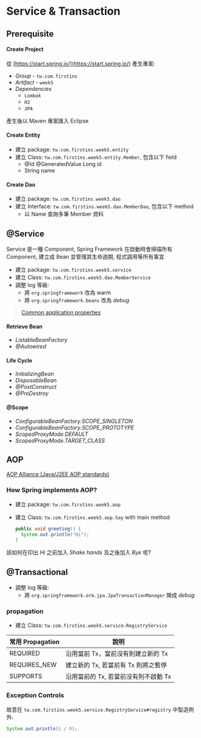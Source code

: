 # Service & Transaction

## Prerequisite

#### Create Project

從 [https://start.spring.io/](https://start.spring.io/) 產生專案:

- *Group* - `tw.com.firstins`
- *Artifact* - `week5`
- *Dependencies*
	- `Lombok`
	- `H2`
	- `JPA`

產生後以 Maven 專案匯入 Eclipse

#### Create Entity

- 建立 package: `tw.com.firstins.week5.entity`
- 建立 Class: `tw.com.firstins.week5.entity.Member`, 包含以下 field
	- @Id @GeneratedValue Long id
	- String name

#### Create Dao

- 建立 package: `tw.com.firstins.week5.dao`
- 建立 Interface: `tw.com.firstins.week5.dao.MemberDao`, 包含以下 method
	- 以 Name 查詢多筆 Member 資料

## @Service

Service 是一種 Component, Spring Framework 在啟動時會掃描所有 Component, 建立成 Bean 並管理其生命週期, 程式調用等所有事宜

- 建立 package: `tw.com.firstins.week5.service`
- 建立 Class: `tw.com.firstins.week5.dao.MemberService`
- 調整 log 等級:
	- 將 `org.springframework` 改為 warm
	- 將 `org.springframework.beans` 改為 *debug*

> [Common application properties](https://docs.spring.io/spring-boot/docs/current/reference/htmlsingle/#common-application-properties)

#### Retrieve Bean

- *ListableBeanFactory*
- *@Autowired*

#### Life Cycle

- *InitializingBean*
- *DisposableBean*
- *@PostConstruct*
- *@PreDestroy*

#### @Scope

- *ConfigurableBeanFactory.SCOPE_SINGLETON* 
- *ConfigurableBeanFactory.SCOPE_PROTOTYPE*
- *ScopedProxyMode.DEFAULT*
- *ScopedProxyMode.TARGET_CLASS*

## AOP

[AOP Alliance (Java/J2EE AOP standards)](http://aopalliance.sourceforge.net/)

### How Spring implements AOP?

- 建立 package: `tw.com.firstins.week5.aop`
- 建立 Class: `tw.com.firstins.week5.aop.Say` with main method

	```java
	public void greeting() {
	  System.out.println("Hi");
	}
	```

該如何在印出 *Hi* 之前加入 *Shake hands* 及之後加入 *Bye* 呢?

## @Transactional

- 調整 log 等級:
	- 將 `org.springframework.orm.jpa.JpaTransactionManager` 開成 *debug*

### propagation

- 建立 Class: `tw.com.firstins.week5.service.RegistryService`

| 常用 Propagation | 說明 |
|-----|-----|
| REQUIRED | 沿用當前 Tx，當前沒有則建立新的 Tx |
| REQUIRES_NEW | 建立新的 Tx, 若當前有 Tx 則將之暫停 |
| SUPPORTS | 沿用當前的 Tx, 若當前沒有則不啟動 Tx |

### Exception Controls

故意在 `tw.com.firstins.week5.service.RegistryService#registry` 中製造例外:

```java
System.out.println(1 / 0);
```

